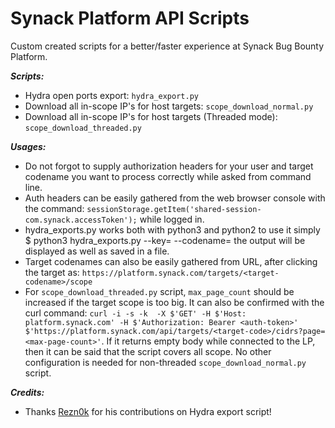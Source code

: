 # Synack Platform API Scripts
Custom created scripts for a better/faster experience at Synack Bug Bounty Platform. 

***Scripts:***
- Hydra open ports export: `hydra_export.py`
- Download all in-scope IP's for host targets: `scope_download_normal.py`
- Download all in-scope IP's for host targets (Threaded mode): `scope_download_threaded.py`

***Usages:***
- Do not forgot to supply authorization headers for your user and target codename you want to process correctly while asked from command line.
- Auth headers can be easily gathered from the web browser console with the command: `sessionStorage.getItem('shared-session-com.synack.accessToken');` while logged in. 
- hydra_exports.py works both with python3 and python2 to use it simply $ python3 hydra_exports.py --key=<long stringhere> --codename=<codename of the target> the output will be displayed as well as saved in a file. 
- Target codenames can also be easily gathered from URL, after clicking the target as: `https://platform.synack.com/targets/<target-codename>/scope`
- For `scope_download_threaded.py` script, `max_page_count` should be increased if the target scope is too big. It can also be confirmed with the curl command: `curl -i -s -k  -X $'GET' -H $'Host: platform.synack.com' -H $'Authorization: Bearer <auth-token>' $'https://platform.synack.com/api/targets/<target-code>/cidrs?page=<max-page-count>'`. If it returns empty body while connected to the LP, then it can be said that the script covers all scope. No other configuration is needed for non-threaded `scope_download_normal.py` script.

***Credits:***
- Thanks [Rezn0k](https://twitter.com/Rezn0k) for his contributions on Hydra export script!
